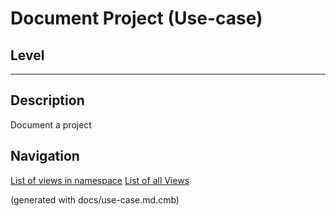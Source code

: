 # Document Project (Use-case)
## Level
---

## Description
Document a project


## Navigation
[List of views in namespace](./views-in-namespace.md)
[List of all Views](../../views.md)

(generated with docs/use-case.md.cmb)
